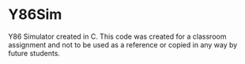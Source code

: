 # Y86Sim
Y86 Simulator created in C. This code was created for a classroom assignment and not to be used as a reference or copied in any way by future students.

